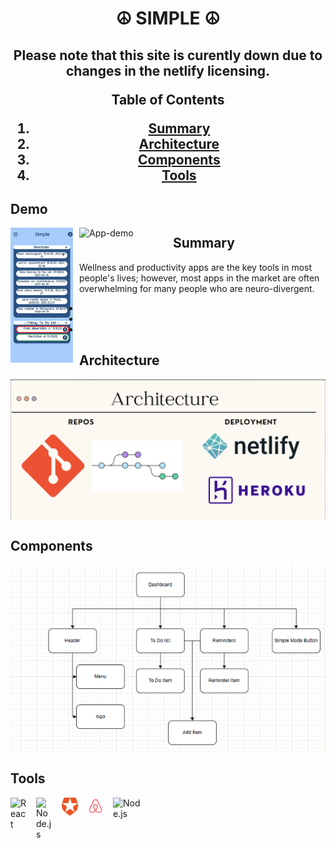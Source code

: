 <h1 align = "center"> ☮️ SIMPLE ☮️</h1>
<h2 align = "center"> Please note that this site is curently down due to changes in the netlify licensing.

**Table of Contents**
1. [Summary](#{Summary}) 
2. [Architecture](#{Architecture})
3. [Components](#{Components})
3. [Tools](#{Tools})

## Demo

<img align="left" alt="App" width="100px" src="./public/firstpart.gif" style="padding-right:10px;" />  
<img align="left" alt="App-demo" width="100px" src="./public/secondpart.gif" style="padding-right:50px;" />  



##  Summary
Wellness and productivity apps are the key tools in most people's lives; however, most apps in the market are often overwhelming for many people who are neuro-divergent.

-
-
-
  

  
## Architecture
<img align="center" alt="DataModel" width="700px" src="./public/architecture.png" style="padding-right:50px;" /> 
  
## Components 

<img align="center" alt="DataModel" width="700px" src="./public/componentstree.png" style="padding-right:50px;" /> 

## Tools 

<img align="left" alt="React" width="26px" src="https://cdn.jsdelivr.net/gh/devicons/devicon/icons/react/react-original.svg" style="padding-right:15px;" />  

<img align="left" alt="Node.js" width="26px" src="https://cdn.jsdelivr.net/gh/devicons/devicon/icons/nodejs/nodejs-original.svg" style="padding-right:15px;" />  

<img align="left" alt="React" width="26px" src="./public/auth0.png" style="padding-right:15px;" />  
<img align="left" alt="enzyme" width="26px" src="./public/enzyme.png" style="padding-right:15px;" />  

<img align="left" alt="Node.js" width="50px" src="https://raw.githubusercontent.com/cypress-io/cypress-icons/e61b554695b28267a1387a839f816c73e7a7e95e/src/logo/cypress-io-logo.svg" style="padding-right:15px;" />  
